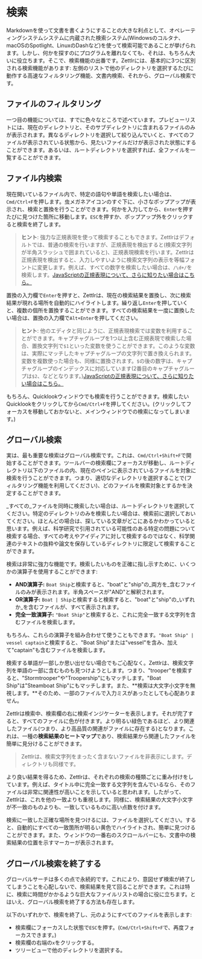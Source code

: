 # 検索

Markdownを使って文書を書くようにすることの大きな利点として、オペレーティングシステムシステムに内蔵された検索システム(Windowsのコルタナ、macOSのSpotlight、LinuxのDashなど)を使って検索可能であることが挙げられます。しかし、何かを探すのにプログラムを離れなくても、それは、もちろん大いに役立ちます。そこで、検索機能の出番です。Zettlrには、基本的に3つに区別される検索機能があります: 左側のリストで他のディレクトリを選択するたびに動作する高速なフィルタリング機能、文書内検索、それから、グローバル検索です。

## ファイルのフィルタリング

一つ目の機能については、すでに色々なところで述べています。プレビューリストには、現在のディレクトリと、そのサブディレクトリに含まれるファイルのみが表示されます。異なるディレクトリを選択して絞り込んでいくと、すべてのファイルが表示されている状態から、見たいファイルだけが表示された状態にすることができます。あるいは、ルートディレクトリを選択すれば、全ファイルを一覧することができます。

## ファイル内検索

現在開いているファイル内で、特定の語句や単語を検索したい場合は、`Cmd/Ctrl+F`を押します。虫メガネアイコンのすぐ下に、小さなポップアップが表示され、検索と置換を行うことができます。何かを入力してから、`Enter`を押すたびに見つけた箇所に移動します。`ESC`を押すか、ポップアップ外をクリックすると検索を終了します。

> **ヒント**: 強力な正規表現を使って検索することもできます。Zettlrはデフォルトでは、普通の検索を行いますが、正規表現を検出すると(検索文字列が半角スラッシュで囲まれていると)、正規表現検索を行います。Zettlrは正規表現を検出すると、入力しやすいように検索文字列の表示を等幅フォントに変更します。例えば、すべての数字を検索したい場合は、`/\d+/`を検索します。[JavaScriptの正規表現について、さらに知りたい場合はこちら。](https://codeburst.io/javascript-learn-regular-expressions-for-beginners-bb6107015d91)

置換の入力欄で`Enter`を押すと、Zettlrは、現在の検索結果を置換し、次に検索結果が現れる場所を自動的にハイライトします。繰り返し`Enter`を押していくと、複数の個所を置換することができます。すべての検索結果を一度に置換したい場合は、置換の入力欄で`Alt+Enter`を押してください。

> **ヒント**: 他のエディタと同じように、正規表現検索では変数を利用することができます。キャプチャグループを1つ以上含む正規表現で検索した場合、置換文字列で`$1`といった変数を使うことができます。このような変数は、実際にマッチしたキャプチャグループの文字列で置き換えられます。変数を複数使った場合も、同様に置換されます。`$`の後の数字は、キャプチャグループのインデックスに対応しています(2番目のキャプチャグループは`$2`、などとなります。)[JavaScriptの正規表現について、さらに知りたい場合はこちら。](https://codeburst.io/javascript-learn-regular-expressions-for-beginners-bb6107015d91)

もちろん、Quicklookウィンドウでも検索を行うことができます。検索したいQuicklookをクリックしてから`Cmd/Ctrl+F`を押してください。(クリックしてフォーカスを移動しておかないと、メインウィンドウでの検索になってしまいます。)

## グローバル検索

実は、最も重要な検索はグローバル検索です。これは、`Cmd/Ctrl+Shift+F`で開始することができます。ツールバーの検索欄にフォーカスが移動し、ルートディレクトリ以下のファイルの内、現在のペインに表示されているファイルを対象に検索を行うことができます。つまり、適切なディレクトリを選択することで(フィルタリング機能を利用してください)、どのファイルを検索対象とするかを決定することができます。

_すべての_ファイルを同時に検索したい場合は、ルートディレクトリを選択してください。特定のディレクトリのみを検索したい場合は、検索前に選択しておいてください。ほとんどの場合は、探している文章がどこにあるかわかっていると思います。例えば、科学研究で引用されている可能性のある特定の問題について検索する場合、すべての考えやアイディアに対して検索するのではなく、科学関連のテキストの抜粋や論文を保存しているディレクトリに限定して検索することができます。

検索は非常に強力な機能です。検索したいものを正確に指し示すために、いくつかの演算子を使用することができます:

* **AND演算子:** `Boat Ship`と検索すると、"boat"と"ship"の_両方を_含むファイルのみが表示されます。半角スペースが"AND"と解釈されます。
* **OR演算子:** `Boat | Ship`と検索すると検索すると、"boat"と"ship"の_いずれか_を含むファイルが、すべて表示されます。
* **完全一致演算子:** `"Boat Ship"`と検索すると、これに完全一致する文字列を含むファイルを検索します。

もちろん、これらの演算子を組み合わせて使うこともできます。`"Boat Ship" | vessel captain`と検索すると、"Boat Ship"または"vessel"を含み、加えて"captain"も含むファイルを検索します。

検索する単語が一部しか思い出せない場合でもご心配なく。Zettlrは、検索文字列を単語の一部に含むものも見つけようとします。つまり、"trooper"を検索すると、"Stormtrooper"や"Troopership"にもマッチします。"Boat Ship"は"Steamboat Ship"にもマッチします。また、**検索は大文字小文字を無視します。**そのため、一部のファイルで入力ミスがあったとしても心配ありません。

Zettlrは検索中、検索欄の右に検索インジケーターを表示します。それが完了すると、すべてのファイルに色が付きます。より明るい緑色であるほど、より関連したファイル(つまり、より高品質の関連がファイルに存在する)となります。これは、一種の**検索結果のヒートマップ**であり、検索結果から関連したファイルを簡単に見分けることができます。

> Zettlrは、検索文字列をまったく含まないファイルを非表示にします。ディレクトリも同様です。

より良い結果を得るため、Zettlrは、それぞれの検索の種類ごとに重み付けをしています。例えば、タイトル中に完全一致する文字列を含んでいるなら、そのファイルは非常に関連性が高いことを示していると思われます。したがって、Zettlrは、これを他の一致よりも重視します。同様に、検索結果の大文字小文字が不一致のものよりも、一致しているものに高い点数を付けます。

検索に一致した正確な場所を見つけるには、ファイルを選択してください。すると、自動的にすべての一致箇所が明るい黄色でハイライトされ、簡単に見つけることができます。また、ウィンドウの一番右のスクロールバーにも、文書中の検索結果の位置を示すマーカーが表示されます。

## グローバル検索を終了する

グローバルサーチは多くの点で永続的です。これにより、意図せず検索が終了してしまうことを心配しないで、検索結果を見て回ることができます。これは特に、検索に時間がかかるような巨大なファイルリストの場合に役に立ちます。とはいえ、グローバル検索を終了する方法も存在します。

以下のいずれかで、検索を終了し、元のようにすべてのファイルを表示します:

* 検索欄にフォーカスした状態で`ESC`を押す。(`Cmd/Ctrl+Shift+F`で、再度フォーカスできます。)
* 検索欄の右端の`x`をクリックする。
* ツリービューで他のディレクトリを選択する。
